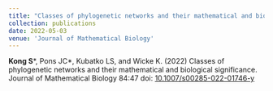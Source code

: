 ```yaml
---
title: "Classes of phylogenetic networks and their mathematical and biological significance"
collection: publications
date: 2022-05-03
venue: 'Journal of Mathematical Biology'
---
```

**Kong S**\*, Pons JC\*, Kubatko LS, and Wicke K. (2022) Classes of phylogenetic networks and their mathematical and biological significance. Journal of Mathematical Biology 84:47 doi: [10.1007/s00285-022-01746-y](https://pubmed.ncbi.nlm.nih.gov/35503141/)